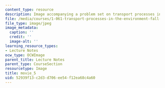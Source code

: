 ```yaml
---
content_type: resource
description: Image accompanying a problem set on transport processes in the environment.
file: /media/courses/1-061-transport-processes-in-the-environment-fall-2008/52939f13c2d3d706ee54f12ea68c4a60_movie_5.jpg
file_type: image/jpeg
image_metadata:
  caption: ''
  credit: ''
  image-alt: ''
learning_resource_types:
- Lecture Notes
ocw_type: OCWImage
parent_title: Lecture Notes
parent_type: CourseSection
resourcetype: Image
title: movie_5
uid: 52939f13-c2d3-d706-ee54-f12ea68c4a60
---
```

